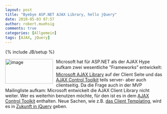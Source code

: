 ```yaml
---
layout: post
title: "Byebye ASP.NET AJAX Library, hello jQuery"
date: 2010-05-03 07:57
author: robert.muehsig
comments: true
categories: [Allgemein]
tags: [AJAX, jQuery]
---
```

{% include JB/setup %}
<p><a href="{{BASE_PATH}}/assets/wp-images/image963.png"><img style="border-bottom: 0px; border-left: 0px; margin: 0px 10px 0px 0px; display: inline; border-top: 0px; border-right: 0px" title="image" border="0" alt="image" align="left" src="{{BASE_PATH}}/assets/wp-images/image_thumb148.png" width="153" height="79" /></a> Microsoft hat für ASP.NET als der AJAX Hype aufkam zwei wesentliche "Frameworks” entwickelt: <a href="http://msdn.microsoft.com/library/bb398822.aspx">Microsoft AJAX Library</a> auf der Client Seite und das <a href="http://www.asp.net/(S(fu2l2uzphr2u3u45q2dnez55))/ajax/AjaxControlToolkit/Samples/">AJAX Control Toolkit</a> teils server- aber auch clientseitig. Da die Frage auch in der MVP Mailingliste aufkam: Microsoft entwickelt die AJAX Client Library nicht weiter. Wer es weiterhin benutzen möchte, für den ist es in dem <a href="http://www.asp.net/ajax/">AJAX Control Toolkit</a> enthalten. Neue Sachen, wie z.B. <a href="http://msdn.microsoft.com/en-us/magazine/cc546561.aspx">das Client Templating</a>, wird es in <a href="http://stephenwalther.com/blog/archive/2010/03/16/microsoft-jquery-and-templating.aspx">Zukunft in jQuery</a> geben.</p>
